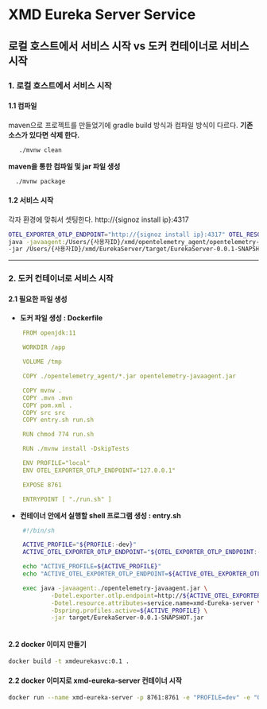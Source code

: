 # XMD Eureka Server Service 
## 로컬 호스트에서 서비스 시작 vs 도커 컨테이너로 서비스 시작 

### 1. 로컬 호스트에서 서비스 시작

#### 1.1 컴파일 
maven으로 프로젝트를 만들었기에 gradle build 방식과 컴파일 방식이 다르다. 
__기존 소스가 있다면 삭제 한다.__ 
 ```bash
    ./mvnw clean 
 ```
  __maven을 통한 컴파일 및 jar 파일 생성__ 
 
  ```bash
    ./mvnw package 
 ```

#### 1.2 서비스 시작 
각자 환경에 맞춰서 셋팅한다. 
  http://{signoz install ip}:4317

```bash
OTEL_EXPORTER_OTLP_ENDPOINT="http://{signoz install ip}:4317" OTEL_RESOURCE_ATTRIBUTES=service.name=xmd-eureka-server \
java -javaagent:/Users/{사용자ID}/xmd/opentelemetry_agent/opentelemetry-javaagent.jar \
-jar /Users/{사용자ID}/xmd/EurekaServer/target/EurekaServer-0.0.1-SNAPSHOT.jar
```

----
### 2. 도커 컨테이너로 서비스 시작  

#### 2.1 필요한 파일 생성

 - __도커 파일 생성 :  Dockerfile__
  
```yaml
    FROM openjdk:11

    WORKDIR /app

    VOLUME /tmp 

    COPY ./opentelemetry_agent/*.jar opentelemetry-javaagent.jar

    COPY mvnw .
    COPY .mvn .mvn
    COPY pom.xml .
    COPY src src
    COPY entry.sh run.sh

    RUN chmod 774 run.sh

    RUN ./mvnw install -DskipTests

    ENV PROFILE="local"
    ENV OTEL_EXPORTER_OTLP_ENDPOINT="127.0.0.1"

    EXPOSE 8761

    ENTRYPOINT [ "./run.sh" ]
```

- __컨테이너 안에서 실행할 shell 프로그램 생성 : entry.sh__

```bash 
    #!/bin/sh

    ACTIVE_PROFILE="${PROFILE:-dev}"
    ACTIVE_OTEL_EXPORTER_OTLP_ENDPOINT="${OTEL_EXPORTER_OTLP_ENDPOINT:-127.0.0.1}"

    echo "ACTIVE_PROFILE=${ACTIVE_PROFILE}"
    echo "ACTIVE_OTEL_EXPORTER_OTLP_ENDPOINT=${ACTIVE_OTEL_EXPORTER_OTLP_ENDPOINT}"

    exec java -javaagent:./opentelemetry-javaagent.jar \
            -Dotel.exporter.otlp.endpoint=http://${ACTIVE_OTEL_EXPORTER_OTLP_ENDPOINT}:4317 \
            -Dotel.resource.attributes=service.name=xmd-Eureka-server \
            -Dspring.profiles.active=${ACTIVE_PROFILE} \
            -jar target/EurekaServer-0.0.1-SNAPSHOT.jar
            
```

#### 2.2 docker 이미지 만들기  

```bash
docker build -t xmdeurekasvc:0.1 .    
```


#### 2.2 docker 이미지로 xmd-eureka-server 컨테이너 시작

```bash
docker run --name xmd-eureka-server -p 8761:8761 -e "PROFILE=dev" -e "OTEL_EXPORTER_OTLP_ENDPOINT=192.168.10.157" xmdeurekasvc:0.1  
```


